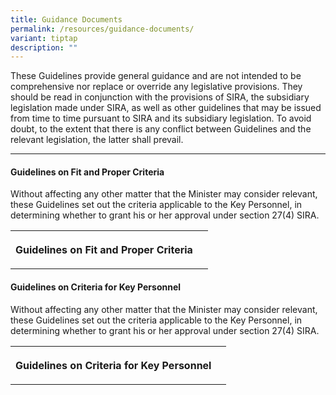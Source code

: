 ```yaml
---
title: Guidance Documents
permalink: /resources/guidance-documents/
variant: tiptap
description: ""
---
```

<p>These Guidelines provide general guidance and are not intended to be comprehensive
nor replace or override any legislative provisions. They should be read
in conjunction with the provisions of SIRA, the subsidiary legislation
made under SIRA, as well as other guidelines that may be issued from time
to time pursuant to SIRA and its subsidiary legislation. To avoid doubt,
to the extent that there is any conflict between Guidelines and the relevant
legislation, the latter shall prevail.</p>
<hr>
<h4><strong>Guidelines on Fit and Proper Criteria</strong></h4>
<p>Without affecting any other matter that the Minister may consider relevant,
these Guidelines set out the criteria applicable to the Key Personnel,
in determining whether to grant his or her approval under section 27(4)
SIRA.</p>
<table style="minWidth: 50px">
<colgroup>
<col>
<col>
</colgroup>
<tbody>
<tr>
<th rowspan="1" colspan="1">
<p>Guidelines on Fit and Proper Criteria</p>
</th>
<th rowspan="1" colspan="1">
<p></p>
</th>
</tr>
</tbody>
</table>
<h4><strong>Guidelines on Criteria for Key Personnel</strong></h4>
<p>Without affecting any other matter that the Minister may consider relevant,
these Guidelines set out the criteria applicable to the Key Personnel,
in determining whether to grant his or her approval under section 27(4)
SIRA.</p>
<table style="minWidth: 50px">
<colgroup>
<col>
<col>
</colgroup>
<tbody>
<tr>
<th rowspan="1" colspan="1">
<p>Guidelines on Criteria for Key Personnel</p>
</th>
<th rowspan="1" colspan="1">
<p></p>
</th>
</tr>
</tbody>
</table>
<p></p>